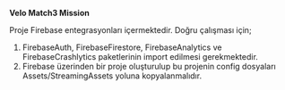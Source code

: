 **Velo Match3 Mission**

Proje Firebase entegrasyonları içermektedir. Doğru çalışması için;
1. FirebaseAuth, FirebaseFirestore, FirebaseAnalytics ve FirebaseCrashlytics paketlerinin import edilmesi gerekmektedir.
2. Firebase üzerinden bir proje oluşturulup bu projenin config dosyaları Assets/StreamingAssets yoluna kopyalanmalıdır.